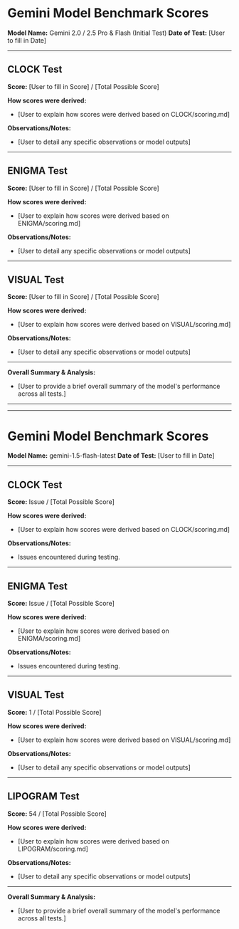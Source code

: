# Gemini Model Benchmark Scores

**Model Name:** Gemini 2.0 / 2.5 Pro & Flash (Initial Test)
**Date of Test:** [User to fill in Date]

---

## CLOCK Test

**Score:** [User to fill in Score] / [Total Possible Score]

**How scores were derived:**
*   [User to explain how scores were derived based on CLOCK/scoring.md]

**Observations/Notes:**
*   [User to detail any specific observations or model outputs]

---

## ENIGMA Test

**Score:** [User to fill in Score] / [Total Possible Score]

**How scores were derived:**
*   [User to explain how scores were derived based on ENIGMA/scoring.md]

**Observations/Notes:**
*   [User to detail any specific observations or model outputs]

---

## VISUAL Test

**Score:** [User to fill in Score] / [Total Possible Score]

**How scores were derived:**
*   [User to explain how scores were derived based on VISUAL/scoring.md]

**Observations/Notes:**
*   [User to detail any specific observations or model outputs]

---

**Overall Summary & Analysis:**
*   [User to provide a brief overall summary of the model's performance across all tests.]

---
---

# Gemini Model Benchmark Scores

**Model Name:** gemini-1.5-flash-latest
**Date of Test:** [User to fill in Date]

---

## CLOCK Test

**Score:** Issue / [Total Possible Score]

**How scores were derived:**
*   [User to explain how scores were derived based on CLOCK/scoring.md]

**Observations/Notes:**
*   Issues encountered during testing.

---

## ENIGMA Test

**Score:** Issue / [Total Possible Score]

**How scores were derived:**
*   [User to explain how scores were derived based on ENIGMA/scoring.md]

**Observations/Notes:**
*   Issues encountered during testing.

---

## VISUAL Test

**Score:** 1 / [Total Possible Score]

**How scores were derived:**
*   [User to explain how scores were derived based on VISUAL/scoring.md]

**Observations/Notes:**
*   [User to detail any specific observations or model outputs]

---

## LIPOGRAM Test

**Score:** 54 / [Total Possible Score]

**How scores were derived:**
*   [User to explain how scores were derived based on LIPOGRAM/scoring.md]

**Observations/Notes:**
*   [User to detail any specific observations or model outputs]

---

**Overall Summary & Analysis:**
*   [User to provide a brief overall summary of the model's performance across all tests.]
